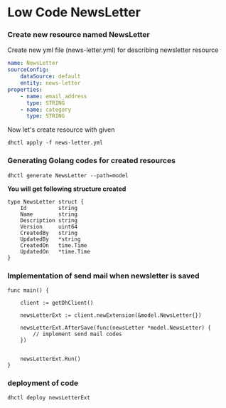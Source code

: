 Low Code NewsLetter
====

### Create new resource named NewsLetter
Create new yml file (news-letter.yml) for describing newsletter resource
```yml
name: NewsLetter
sourceConfig:
    dataSource: default
    entity: news-letter
properties:
    - name: email_address
      type: STRING
    - name: category
      type: STRING
```
Now let's create resource with given 
```shell
dhctl apply -f news-letter.yml
````

### Generating Golang codes for created resources
```shell
dhctl generate NewsLetter --path=model
```
**You will get following structure created**
```
type NewsLetter struct {
	Id          string
	Name        string
	Description string
	Version     uint64
	CreatedBy   string
	UpdatedBy   *string
	CreatedOn   time.Time
	UpdatedOn   *time.Time
}

```
### Implementation of send mail when newsletter is saved

```
func main() {

    client := getDhClient()
    
    newsLetterExt := client.newExtension(&model.NewsLetter{})
    
    newsLetterExt.AfterSave(func(newsLetter *model.NewsLetter) {
        // implement send mail codes
    })
    
    
    newsLetterExt.Run()
}

```

### deployment of code

```shell
dhctl deploy newsLetterExt
```